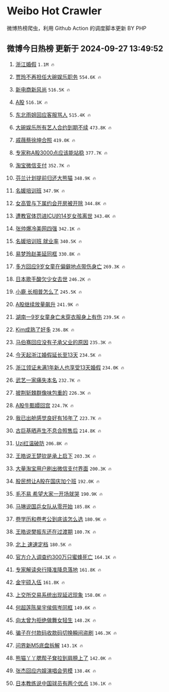 # Weibo Hot Crawler 



微博热榜爬虫，利用 Github Action 的调度脚本更新 BY PHP 


## 微博今日热榜 更新于 2024-09-27 13:49:52 
1. [浙江婚假](https://s.weibo.com/weibo?q=%E6%B5%99%E6%B1%9F%E5%A9%9A%E5%81%87&t=31&band_rank=1&Refer=top) `1.1M 🔥` 

1. [贾玲不再担任大碗娱乐职务](https://s.weibo.com/weibo?q=%23%E8%B4%BE%E7%8E%B2%E4%B8%8D%E5%86%8D%E6%8B%85%E4%BB%BB%E5%A4%A7%E7%A2%97%E5%A8%B1%E4%B9%90%E8%81%8C%E5%8A%A1%23&t=31&band_rank=2&Refer=top) `554.6K 🔥` 

1. [新电商新风尚](https://s.weibo.com/weibo?q=%23%E6%96%B0%E7%94%B5%E5%95%86%E6%96%B0%E9%A3%8E%E5%B0%9A%23&t=31&band_rank=3&Refer=top) `516.5K 🔥` 

1. [A股](https://s.weibo.com/weibo?q=A%E8%82%A1&t=31&band_rank=4&Refer=top) `516.1K 🔥` 

1. [东北雨姐回应客服骂人](https://s.weibo.com/weibo?q=%23%E4%B8%9C%E5%8C%97%E9%9B%A8%E5%A7%90%E5%9B%9E%E5%BA%94%E5%AE%A2%E6%9C%8D%E9%AA%82%E4%BA%BA%23&t=31&band_rank=5&Refer=top) `515.4K 🔥` 

1. [大碗娱乐所有艺人合约到期不续](https://s.weibo.com/weibo?q=%23%E5%A4%A7%E7%A2%97%E5%A8%B1%E4%B9%90%E6%89%80%E6%9C%89%E8%89%BA%E4%BA%BA%E5%90%88%E7%BA%A6%E5%88%B0%E6%9C%9F%E4%B8%8D%E7%BB%AD%23&t=31&band_rank=6&Refer=top) `473.8K 🔥` 

1. [戚薇蔡徐坤合照](https://s.weibo.com/weibo?q=%23%E6%88%9A%E8%96%87%E8%94%A1%E5%BE%90%E5%9D%A4%E5%90%88%E7%85%A7%23&t=31&band_rank=7&Refer=top) `419.0K 🔥` 

1. [专家称A股3000点应该能站稳](https://s.weibo.com/weibo?q=%23%E4%B8%93%E5%AE%B6%E7%A7%B0A%E8%82%A13000%E7%82%B9%E5%BA%94%E8%AF%A5%E8%83%BD%E7%AB%99%E7%A8%B3%23&t=31&band_rank=8&Refer=top) `377.7K 🔥` 

1. [淘宝微信支付](https://s.weibo.com/weibo?q=%E6%B7%98%E5%AE%9D%E5%BE%AE%E4%BF%A1%E6%94%AF%E4%BB%98&t=31&band_rank=9&Refer=top) `352.7K 🔥` 

1. [芬兰计划提前归还大熊猫](https://s.weibo.com/weibo?q=%23%E8%8A%AC%E5%85%B0%E8%AE%A1%E5%88%92%E6%8F%90%E5%89%8D%E5%BD%92%E8%BF%98%E5%A4%A7%E7%86%8A%E7%8C%AB%23&t=31&band_rank=10&Refer=top) `348.9K 🔥` 

1. [名媛培训班](https://s.weibo.com/weibo?q=%E5%90%8D%E5%AA%9B%E5%9F%B9%E8%AE%AD%E7%8F%AD&t=31&band_rank=11&Refer=top) `347.9K 🔥` 

1. [女高管与下属约会开房被开除](https://s.weibo.com/weibo?q=%23%E5%A5%B3%E9%AB%98%E7%AE%A1%E4%B8%8E%E4%B8%8B%E5%B1%9E%E7%BA%A6%E4%BC%9A%E5%BC%80%E6%88%BF%E8%A2%AB%E5%BC%80%E9%99%A4%23&t=31&band_rank=12&Refer=top) `344.8K 🔥` 

1. [遭教官体罚进ICU的14岁女孩离世](https://s.weibo.com/weibo?q=%23%E9%81%AD%E6%95%99%E5%AE%98%E4%BD%93%E7%BD%9A%E8%BF%9BICU%E7%9A%8414%E5%B2%81%E5%A5%B3%E5%AD%A9%E7%A6%BB%E4%B8%96%23&t=31&band_rank=13&Refer=top) `343.4K 🔥` 

1. [张帅爆冷美网四强](https://s.weibo.com/weibo?q=%23%E5%BC%A0%E5%B8%85%E7%88%86%E5%86%B7%E7%BE%8E%E7%BD%91%E5%9B%9B%E5%BC%BA%23&t=31&band_rank=14&Refer=top) `342.1K 🔥` 

1. [名媛培训班 就业率](https://s.weibo.com/weibo?q=%E5%90%8D%E5%AA%9B%E5%9F%B9%E8%AE%AD%E7%8F%AD%20%E5%B0%B1%E4%B8%9A%E7%8E%87&t=31&band_rank=15&Refer=top) `340.5K 🔥` 

1. [易梦玲赵美延同框](https://s.weibo.com/weibo?q=%23%E6%98%93%E6%A2%A6%E7%8E%B2%E8%B5%B5%E7%BE%8E%E5%BB%B6%E5%90%8C%E6%A1%86%23&t=31&band_rank=16&Refer=top) `330.8K 🔥` 

1. [多方回应9岁女童在偏僻地点带伤身亡](https://s.weibo.com/weibo?q=%23%E5%A4%9A%E6%96%B9%E5%9B%9E%E5%BA%949%E5%B2%81%E5%A5%B3%E7%AB%A5%E5%9C%A8%E5%81%8F%E5%83%BB%E5%9C%B0%E7%82%B9%E5%B8%A6%E4%BC%A4%E8%BA%AB%E4%BA%A1%23&t=31&band_rank=17&Refer=top) `269.3K 🔥` 

1. [日本歌手酸欠少女去世](https://s.weibo.com/weibo?q=%23%E6%97%A5%E6%9C%AC%E6%AD%8C%E6%89%8B%E9%85%B8%E6%AC%A0%E5%B0%91%E5%A5%B3%E5%8E%BB%E4%B8%96%23&t=31&band_rank=18&Refer=top) `246.2K 🔥` 

1. [小鹿 长相普怎么了](https://s.weibo.com/weibo?q=%E5%B0%8F%E9%B9%BF%20%E9%95%BF%E7%9B%B8%E6%99%AE%E6%80%8E%E4%B9%88%E4%BA%86&t=31&band_rank=19&Refer=top) `245.5K 🔥` 

1. [A股继续放量飙升](https://s.weibo.com/weibo?q=%23A%E8%82%A1%E7%BB%A7%E7%BB%AD%E6%94%BE%E9%87%8F%E9%A3%99%E5%8D%87%23&t=31&band_rank=20&Refer=top) `241.9K 🔥` 

1. [湖南一9岁女童身亡未穿衣服身上有伤](https://s.weibo.com/weibo?q=%23%E6%B9%96%E5%8D%97%E4%B8%809%E5%B2%81%E5%A5%B3%E7%AB%A5%E8%BA%AB%E4%BA%A1%E6%9C%AA%E7%A9%BF%E8%A1%A3%E6%9C%8D%E8%BA%AB%E4%B8%8A%E6%9C%89%E4%BC%A4%23&t=31&band_rank=21&Refer=top) `239.5K 🔥` 

1. [Kim成熟了好多](https://s.weibo.com/weibo?q=Kim%E6%88%90%E7%86%9F%E4%BA%86%E5%A5%BD%E5%A4%9A&t=31&band_rank=22&Refer=top) `236.8K 🔥` 

1. [马伯骞回应没有子承父业的原因](https://s.weibo.com/weibo?q=%E9%A9%AC%E4%BC%AF%E9%AA%9E%E5%9B%9E%E5%BA%94%E6%B2%A1%E6%9C%89%E5%AD%90%E6%89%BF%E7%88%B6%E4%B8%9A%E7%9A%84%E5%8E%9F%E5%9B%A0&t=31&band_rank=23&Refer=top) `235.3K 🔥` 

1. [今天起浙江婚假延长至13天](https://s.weibo.com/weibo?q=%23%E4%BB%8A%E5%A4%A9%E8%B5%B7%E6%B5%99%E6%B1%9F%E5%A9%9A%E5%81%87%E5%BB%B6%E9%95%BF%E8%87%B313%E5%A4%A9%23&t=31&band_rank=24&Refer=top) `234.5K 🔥` 

1. [浙江领证未满1年新人也享受13天婚假](https://s.weibo.com/weibo?q=%23%E6%B5%99%E6%B1%9F%E9%A2%86%E8%AF%81%E6%9C%AA%E6%BB%A11%E5%B9%B4%E6%96%B0%E4%BA%BA%E4%B9%9F%E4%BA%AB%E5%8F%9713%E5%A4%A9%E5%A9%9A%E5%81%87%23&t=31&band_rank=25&Refer=top) `234.0K 🔥` 

1. [武艺一家痛失本名](https://s.weibo.com/weibo?q=%E6%AD%A6%E8%89%BA%E4%B8%80%E5%AE%B6%E7%97%9B%E5%A4%B1%E6%9C%AC%E5%90%8D&t=31&band_rank=26&Refer=top) `232.7K 🔥` 

1. [披荆斩棘群像味包重的](https://s.weibo.com/weibo?q=%E6%8A%AB%E8%8D%86%E6%96%A9%E6%A3%98%E7%BE%A4%E5%83%8F%E5%91%B3%E5%8C%85%E9%87%8D%E7%9A%84&t=31&band_rank=27&Refer=top) `226.3K 🔥` 

1. [A股牛甄嬛回宫](https://s.weibo.com/weibo?q=%23A%E8%82%A1%E7%89%9B%E7%94%84%E5%AC%9B%E5%9B%9E%E5%AE%AB%23&t=31&band_rank=28&Refer=top) `224.7K 🔥` 

1. [我已出舱感觉良好有16年了](https://s.weibo.com/weibo?q=%23%E6%88%91%E5%B7%B2%E5%87%BA%E8%88%B1%E6%84%9F%E8%A7%89%E8%89%AF%E5%A5%BD%E6%9C%8916%E5%B9%B4%E4%BA%86%23&t=31&band_rank=29&Refer=top) `223.7K 🔥` 

1. [古巨基晒声生不息合照售后](https://s.weibo.com/weibo?q=%23%E5%8F%A4%E5%B7%A8%E5%9F%BA%E6%99%92%E5%A3%B0%E7%94%9F%E4%B8%8D%E6%81%AF%E5%90%88%E7%85%A7%E5%94%AE%E5%90%8E%23&t=31&band_rank=30&Refer=top) `214.8K 🔥` 

1. [Uzi红温破防](https://s.weibo.com/weibo?q=%23Uzi%E7%BA%A2%E6%B8%A9%E7%A0%B4%E9%98%B2%23&t=31&band_rank=31&Refer=top) `206.8K 🔥` 

1. [王皓说王楚钦是承上启下](https://s.weibo.com/weibo?q=%E7%8E%8B%E7%9A%93%E8%AF%B4%E7%8E%8B%E6%A5%9A%E9%92%A6%E6%98%AF%E6%89%BF%E4%B8%8A%E5%90%AF%E4%B8%8B&t=31&band_rank=32&Refer=top) `203.3K 🔥` 

1. [大量淘宝用户刷出微信支付界面](https://s.weibo.com/weibo?q=%23%E5%A4%A7%E9%87%8F%E6%B7%98%E5%AE%9D%E7%94%A8%E6%88%B7%E5%88%B7%E5%87%BA%E5%BE%AE%E4%BF%A1%E6%94%AF%E4%BB%98%E7%95%8C%E9%9D%A2%23&t=31&band_rank=33&Refer=top) `200.3K 🔥` 

1. [股民想让A股在国庆加个班](https://s.weibo.com/weibo?q=%23%E8%82%A1%E6%B0%91%E6%83%B3%E8%AE%A9A%E8%82%A1%E5%9C%A8%E5%9B%BD%E5%BA%86%E5%8A%A0%E4%B8%AA%E7%8F%AD%23&t=31&band_rank=34&Refer=top) `192.0K 🔥` 

1. [毛不易 希望大家一开场就哭](https://s.weibo.com/weibo?q=%E6%AF%9B%E4%B8%8D%E6%98%93%20%E5%B8%8C%E6%9C%9B%E5%A4%A7%E5%AE%B6%E4%B8%80%E5%BC%80%E5%9C%BA%E5%B0%B1%E5%93%AD&t=31&band_rank=35&Refer=top) `190.9K 🔥` 

1. [马琳说国乒女队从零开始](https://s.weibo.com/weibo?q=%23%E9%A9%AC%E7%90%B3%E8%AF%B4%E5%9B%BD%E4%B9%92%E5%A5%B3%E9%98%9F%E4%BB%8E%E9%9B%B6%E5%BC%80%E5%A7%8B%23&t=31&band_rank=36&Refer=top) `185.8K 🔥` 

1. [卷学历和卷考公到底该怎么选](https://s.weibo.com/weibo?q=%23%E5%8D%B7%E5%AD%A6%E5%8E%86%E5%92%8C%E5%8D%B7%E8%80%83%E5%85%AC%E5%88%B0%E5%BA%95%E8%AF%A5%E6%80%8E%E4%B9%88%E9%80%89%23&t=31&band_rank=37&Refer=top) `180.9K 🔥` 

1. [王皓说樊振东还在过渡期](https://s.weibo.com/weibo?q=%23%E7%8E%8B%E7%9A%93%E8%AF%B4%E6%A8%8A%E6%8C%AF%E4%B8%9C%E8%BF%98%E5%9C%A8%E8%BF%87%E6%B8%A1%E6%9C%9F%23&t=31&band_rank=38&Refer=top) `180.7K 🔥` 

1. [北上 速速定档](https://s.weibo.com/weibo?q=%E5%8C%97%E4%B8%8A%20%E9%80%9F%E9%80%9F%E5%AE%9A%E6%A1%A3&t=31&band_rank=39&Refer=top) `180.5K 🔥` 

1. [官方介入调查约300万只蜜蜂死亡](https://s.weibo.com/weibo?q=%23%E5%AE%98%E6%96%B9%E4%BB%8B%E5%85%A5%E8%B0%83%E6%9F%A5%E7%BA%A6300%E4%B8%87%E5%8F%AA%E8%9C%9C%E8%9C%82%E6%AD%BB%E4%BA%A1%23&t=31&band_rank=40&Refer=top) `164.1K 🔥` 

1. [专家解读央行降准降息落地](https://s.weibo.com/weibo?q=%23%E4%B8%93%E5%AE%B6%E8%A7%A3%E8%AF%BB%E5%A4%AE%E8%A1%8C%E9%99%8D%E5%87%86%E9%99%8D%E6%81%AF%E8%90%BD%E5%9C%B0%23&t=31&band_rank=41&Refer=top) `161.8K 🔥` 

1. [金宇硕入伍](https://s.weibo.com/weibo?q=%23%E9%87%91%E5%AE%87%E7%A1%95%E5%85%A5%E4%BC%8D%23&t=31&band_rank=42&Refer=top) `161.8K 🔥` 

1. [上交所交易系统出现延迟现象](https://s.weibo.com/weibo?q=%23%E4%B8%8A%E4%BA%A4%E6%89%80%E4%BA%A4%E6%98%93%E7%B3%BB%E7%BB%9F%E5%87%BA%E7%8E%B0%E5%BB%B6%E8%BF%9F%E7%8E%B0%E8%B1%A1%23&t=31&band_rank=43&Refer=top) `158.0K 🔥` 

1. [何超莲陈昊宇侯佩岑同框](https://s.weibo.com/weibo?q=%E4%BD%95%E8%B6%85%E8%8E%B2%E9%99%88%E6%98%8A%E5%AE%87%E4%BE%AF%E4%BD%A9%E5%B2%91%E5%90%8C%E6%A1%86&t=31&band_rank=44&Refer=top) `149.6K 🔥` 

1. [向太曾为拒绝做舞女轻生](https://s.weibo.com/weibo?q=%23%E5%90%91%E5%A4%AA%E6%9B%BE%E4%B8%BA%E6%8B%92%E7%BB%9D%E5%81%9A%E8%88%9E%E5%A5%B3%E8%BD%BB%E7%94%9F%23&t=31&band_rank=45&Refer=top) `148.2K 🔥` 

1. [骗子在付款码收款码切换瞬间盗刷](https://s.weibo.com/weibo?q=%23%E9%AA%97%E5%AD%90%E5%9C%A8%E4%BB%98%E6%AC%BE%E7%A0%81%E6%94%B6%E6%AC%BE%E7%A0%81%E5%88%87%E6%8D%A2%E7%9E%AC%E9%97%B4%E7%9B%97%E5%88%B7%23&t=31&band_rank=46&Refer=top) `146.3K 🔥` 

1. [问界新M5底盘拆解](https://s.weibo.com/weibo?q=%23%E9%97%AE%E7%95%8C%E6%96%B0M5%E5%BA%95%E7%9B%98%E6%8B%86%E8%A7%A3%23&t=31&band_rank=47&Refer=top) `143.1K 🔥` 

1. [熊猫丫丫腮帮子耷拉到肩膀上了](https://s.weibo.com/weibo?q=%23%E7%86%8A%E7%8C%AB%E4%B8%AB%E4%B8%AB%E8%85%AE%E5%B8%AE%E5%AD%90%E8%80%B7%E6%8B%89%E5%88%B0%E8%82%A9%E8%86%80%E4%B8%8A%E4%BA%86%23&t=31&band_rank=48&Refer=top) `142.0K 🔥` 

1. [张杰回应内娱演唱会劳模](https://s.weibo.com/weibo?q=%23%E5%BC%A0%E6%9D%B0%E5%9B%9E%E5%BA%94%E5%86%85%E5%A8%B1%E6%BC%94%E5%94%B1%E4%BC%9A%E5%8A%B3%E6%A8%A1%23&t=31&band_rank=49&Refer=top) `138.4K 🔥` 

1. [日本教练说中国球员有两个优点](https://s.weibo.com/weibo?q=%23%E6%97%A5%E6%9C%AC%E6%95%99%E7%BB%83%E8%AF%B4%E4%B8%AD%E5%9B%BD%E7%90%83%E5%91%98%E6%9C%89%E4%B8%A4%E4%B8%AA%E4%BC%98%E7%82%B9%23&t=31&band_rank=50&Refer=top) `136.1K 🔥` 

